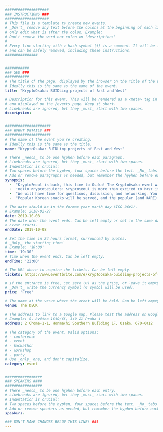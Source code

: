 ```yaml
---
####################
### INSTRUCTIONS ###
####################
# This file is a template to create new events.
# _Don't_ remove any text before the colons at the beginning of each line,
# only edit what is after the colon. Example:
# Don't remove the word nor colon on 'description:'
#
# Every line starting with a hash symbol (#) is a comment. It will be ignored
# and can be safely removed, including these instructions.
###############


###########
### SEO ###
###########
# The title of the page, displayed by the browser on the title of the window.
# Ideally this is the same as the name of the event.
title: "KryptoOsaka: BUIDLing projects of East and West"

# Description for this event. This will be rendered as a <meta> tag in the HTML,
# and displayed on the /events page. Keep it short.
# Linebreaks are ignored, but they _must_ start with two spaces.
description: 


#####################
### EVENT DETAILS ###
#####################
# The name of the event you're creating.
# Ideally this is the same as the title.
name: "KryptoOsaka: BUIDLing projects of East and West"

# There _needs_ to be one hyphen before each paragraph.
# Linebreaks are ignored, but they _must_ start with two spaces.
# Indentation is crucial:
# Two spaces before the hyphen, four spaces before the text. _No_ tabs allowed.
# Add or remove paragraphs as needed, but remember the hyphen before each entry.
synopsis:
  -  "KryptoSeoul is back, this time to Osaka! The KryptoOsaka event will introduce and connect representative projects of East and West."
  -  "Hello KryptoSeoulers! KryptoSeoul is more than excited to host its 4th global meetup in Osaka during Devcon Week. KryptoSeoul is a major blockchain community building team based in Seoul, South Korea, and has been consistently introducing promising global blockchain projects to the Korean community. It hosted global meetups such as KryptoNYC, KryptoTokyo, KryptoSF in the past. The next quest is KryptoOsaka!In the KryptoOsaka meetup, the general mission is to introduce and to connect projects coming from East and West. Through the meetup, we are able to meet the top BUIDLing projects of East and West, the East with Klaytn and Terra and the West with Cosmo and Blockstack. The event is co-hosted by CoinMarketCap and sponsored by Terra and Klaytn, top projects in South Korea."  
  -  "We will have time for questions, discussion, and networking. You will be able to meet top players and developers in South Korea as well!"  
  -  "Popular Korean snacks will be served, and the popular (and RARE) item BUIDL T-shirts created by KryptoSeoul will be there for you, first come first served! This event is free but we can only accommodate a limited number of guests. Please RSVP early and see you there!"  

# The date should be in the format year-month-day (ISO 8601).
# Example: 2018-02-28
date: 2019-10-08
# The date when the event ends. Can be left empty or set to the same day the
# event starts.
endDate: 2019-10-08

# Set the time in 24 hours format, surrounded by quotes.
# _Only_ the starting time!
# Example: '18:00'
time: '19:30'
# Time when the event ends. Can be left empty.
endTime: '22:00'

# The URL where to acquire the tickets. Can be left empty.
tickets: https://www.eventbrite.com/e/kryptoosaka-buidling-projects-of-east-and-west-tickets-74307566933

# If the entrance is free, set zero (0) as the price, or leave it empty.
# _Don't_ write the currency symbol (€ symbol will be used).
price: 'Free'

# The name of the venue where the event will be held. Can be left empty.
venue: The DECK

# The address to link to a Google map. Please test the address on Google Maps.
# Example: 5. května 1640/65, 140 21 Praha 4
address: 2 Chome-1-1, Honmachi Southern Building 1F, Osaka, 670-0012

# The category of the event. Valid options:
# - conference
# - event
# - hackathon
# - workshop
# - party
# Use _only_ one, and don't capitalize.
category: event


#################
### SPEAKERS ####
#################
# There _needs_ to be one hyphen before each entry.
# Linebreaks are ignored, but they _must_ start with two spaces.
# Indentation is crucial:
# Two spaces before the hyphen, four spaces before the text. _No_ tabs allowed.
# Add or remove speakers as needed, but remember the hyphen before each entry.
speakers:

### DON'T MAKE CHANGES BELOW THIS LINE! ###
---
```

<!-- ### DON'T MAKE CHANGES BELOW THIS LINE! ### -->

<Event-Content/>
